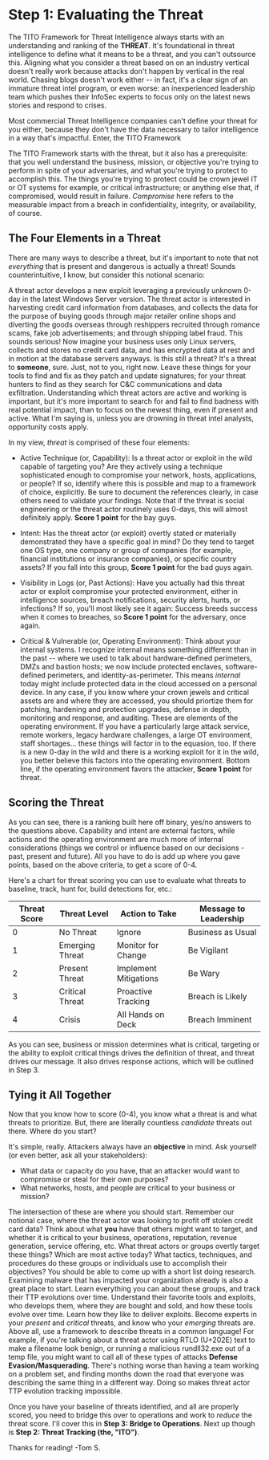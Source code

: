 # Step 1: Evaluating the Threat

The TITO Framework for Threat Intelligence always starts with an understanding and ranking of the **THREAT**. It's foundational in threat intelligence to define what it means to be a threat, and you can't outsource this. Aligning what you consider a threat based on on an industry vertical doesn't really work because attacks don't happen by vertical in the real world. Chasing blogs doesn't work either -- in fact, it's a clear sign of an immature threat intel program, or even worse: an inexperienced leadership team which pushes their InfoSec experts to focus only on the latest news stories and respond to crises. 

Most commercial Threat Intelligence companies can't define your threat for you either, because they don't have the data necessary to tailor intelligence in a way that's impactful. Enter, the TITO Framework 

The TITO Framework starts with the threat, but it also has a prerequisite: that you well understand the business, mission, or objective you're trying to perform in spite of your adversaries, and what you're trying to protect to accomplish this. The things you're trying to protect could be crown jewel IT or OT systems for example, or critical infrastructure; or anything else that, if compromised, would result in failure. *Compromise* here refers to the measurable impact from a breach in confidentiality, integrity, or availability, of course.

## The Four Elements in a Threat

There are many ways to describe a threat, but it's important to note that not *everything* that is present and dangerous is actually a threat! Sounds counterintuitive, I know, but consider this notional scenario: 

A threat actor develops a new exploit leveraging a previously unknown 0-day in the latest Windows Server version. The threat actor is interested in harvesting credit card information from databases, and collects the data for the purpose of buying goods through major retailer online shops and diverting the goods overseas through reshippers recruited through romance scams, fake job advertisements; and through shipping label fraud. This sounds serious! Now imagine your business uses only Linux servers, collects and stores no credit card data, and has encrypted data at rest and in motion at the database servers anyways. Is this still a threat? It's a threat to **someone**, sure. Just, not to you, right now. Leave these things for your tools to find and fix as they patch and update signatures; for your threat hunters to find as they search for C&C communications and data exfiltration. Understanding which threat actors are active and working is important, but it's more important to search for and fail to find badness with real potential impact, than to focus on the newest thing, even if present and active. What I'm saying is, unless you are drowning in threat intel analysts, opportunity costs apply.

In my view, *threat* is comprised of these four elements:

* Active Technique (or, Capability): Is a threat actor or exploit in the wild capable of targeting you? Are they actively using a technique sophisticated enough to compromise your network, hosts, applications, or people? If so, identify where this is possible and map to a framework of choice, explicitly. Be sure to document the references clearly, in case others need to validate your findings. Note that if the threat is social engineering or the threat actor routinely uses 0-days, this will almost definitely apply. **Score 1 point** for the bay guys. 

* Intent: Has the threat actor (or exploit) overtly stated or materially demonstrated they have a specific goal in mind? Do they tend to target one OS type, one company or group of companies (for example, financial institutions or insurance companies), or specific country assets? If you fall into this group, **Score 1 point** for the bad guys again. 

* Visibility in Logs (or, Past Actions): Have you actually had this threat actor or exploit compromise your protected environment, either in intelligence sources, breach notifications, security alerts, hunts, or infections? If so, you'll most likely see it again: Success breeds success when it comes to breaches, so **Score 1 point** for the adversary, once again.

* Critical & Vulnerable (or, Operating Environment): Think about your internal systems. I recognize internal means something different than in the past -- where we used to talk about hardware-defined perimeters, DMZs and bastion hosts; we now include protected enclaves, software-defined perimeters, and identity-as-perimeter. This means *internal* today might include protected data in the cloud accessed on a personal device. In any case, if you know where your crown jewels and critical assets are and where they are accessed, you should priortize them for patching, hardening and protection upgrades, defense in depth, monitoring and response, and auditing. These are elements of the operating environment. If you have a particularly large attack service, remote workers, legacy hardware challenges, a large OT environment, staff shortages... these things will factor in to the equasion, too. If there is a new 0-day in the wild and there is a working exploit for it in the wild, you better believe this factors into the operating environment. Bottom line, if the operating environment favors the attacker, **Score 1 point** for threat. 

## Scoring the Threat

As you can see, there is a ranking built here off binary, yes/no answers to the questions above. Capability and intent are external factors, while actions and the operating environment are much more of internal considerations (things we control or influence based on our decisions - past, present and future). All you have to do is add up where you gave points, based on the above criteria, to get a score of 0-4. 

Here's a chart for threat scoring you can use to evaluate what threats to baseline, track, hunt for, build detections for, etc.:

Threat Score | Threat Level | Action to Take | Message to Leadership
------------ | ------------ | -------------- | ---------------------
0 | No Threat | Ignore | Business as Usual
1 | Emerging Threat | Monitor for Change | Be Vigilant
2 | Present Threat | Implement Mitigations | Be Wary
3 | Critical Threat | Proactive Tracking | Breach is Likely
4 | Crisis | All Hands on Deck | Breach Imminent

As you can see, business or mission determines what is critical, targeting or the ability to exploit critical things drives the definition of threat, and threat drives our message. It also drives response actions, which will be outlined in Step 3. 

## Tying it All Together

Now that you know how to score (0-4), you know what a threat is and what threats to prioritize. But, there are literally countless *candidate* threats out there. Where do you start? 

It's simple, really. Attackers always have an **objective** in mind. Ask yourself (or even better, ask all your stakeholders):

* What data or capacity do you have, that an attacker would want to compromise or steal for their own purposes? 
* What networks, hosts, and people are critical to your business or mission? 

The intersection of these are where you should start. Remember our notional case, where the threat actor was looking to profit off stolen credit card data? Think about what **you** have that others might want to target, and whether it is critical to your business, operations, reputation, revenue generation, service offering, etc. What threat actors or groups overtly target these things? Which are most active today? What tactics, techniques, and procedures do these groups or individuals use to accomplish their objectives? You should be able to come up with a short list doing research. Examining malware that has impacted your organization already is also a great place to start. Learn everything you can about these groups, and track their TTP evolutions over time. Understand their favorite tools and exploits, who develops them, where they are bought and sold, and how these tools evolve over time. Learn how they like to deliver exploits. Become experts in your *present* and *critical* threats, and know who your *emerging* threats are. Above all, use a framework to describe threats in a common language! For example, if you're talking about a threat actor using RTLO (U+202E) text to make a filename look benign, or running a malicious rundll32.exe out of a temp file, you might want to call all of these types of attacks **Defense Evasion/Masquerading**. There's nothing worse than having a team working on a problem set, and finding months down the road that everyone was describing the same thing in a different way. Doing so makes threat actor TTP evolution tracking impossible.

Once you have your baseline of threats identified, and all are properly scored, you need to bridge this over to operations and work to *reduce* the threat score. I'll cover this in **Step 3: Bridge to Operations**. Next up though is **Step 2: Threat Tracking (the, "ITO")**.

Thanks for reading! -Tom S.